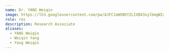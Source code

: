 ```yaml
---
name: Dr. YANG Weiqin
image: https://lh3.googleusercontent.com/pw/AJFCJaWXBKYZLIXB43xylbmgWIaa2ZBI66Tn3m2fSV32TTyetlHa_AY9s4B2m1h5B5o9gOTWogpKF3HX26sg9xcb7lqQbUhPwZq_Xp4CV4AMds7BupEOBEC32DnnsxWEtGETPlZmS7ePPRdbaapT4-133Ebm=w1080-h1080-s-no
role: res
description: Research Associate
aliases:
  - YANG Weiqin
  - Weiqin Yang
  - Yang Weiqin
---
```

